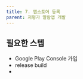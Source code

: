 ```yaml
---
title: 7. 앱스토어 등록
parent: 저평가 알람앱 개발
---
```


## 필요한 스텝
- Google Play Console 가입
- release build
- 

